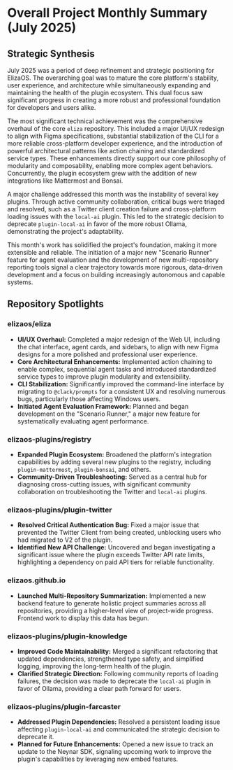 # Overall Project Monthly Summary (July 2025)

## Strategic Synthesis
July 2025 was a period of deep refinement and strategic positioning for ElizaOS. The overarching goal was to mature the core platform's stability, user experience, and architecture while simultaneously expanding and maintaining the health of the plugin ecosystem. This dual focus saw significant progress in creating a more robust and professional foundation for developers and users alike.

The most significant technical achievement was the comprehensive overhaul of the core `eliza` repository. This included a major UI/UX redesign to align with Figma specifications, substantial stabilization of the CLI for a more reliable cross-platform developer experience, and the introduction of powerful architectural patterns like action chaining and standardized service types. These enhancements directly support our core philosophy of modularity and composability, enabling more complex agent behaviors. Concurrently, the plugin ecosystem grew with the addition of new integrations like Mattermost and Bonsai.

A major challenge addressed this month was the instability of several key plugins. Through active community collaboration, critical bugs were triaged and resolved, such as a Twitter client creation failure and cross-platform loading issues with the `local-ai` plugin. This led to the strategic decision to deprecate `plugin-local-ai` in favor of the more robust Ollama, demonstrating the project's adaptability.

This month's work has solidified the project's foundation, making it more extensible and reliable. The initiation of a major new "Scenario Runner" feature for agent evaluation and the development of new multi-repository reporting tools signal a clear trajectory towards more rigorous, data-driven development and a focus on building increasingly autonomous and capable systems.

## Repository Spotlights

### elizaos/eliza
-   **UI/UX Overhaul:** Completed a major redesign of the Web UI, including the chat interface, agent cards, and sidebars, to align with new Figma designs for a more polished and professional user experience.
-   **Core Architectural Enhancements:** Implemented action chaining to enable complex, sequential agent tasks and introduced standardized service types to improve plugin modularity and extensibility.
-   **CLI Stabilization:** Significantly improved the command-line interface by migrating to `@clack/prompts` for a consistent UX and resolving numerous bugs, particularly those affecting Windows users.
-   **Initiated Agent Evaluation Framework:** Planned and began development on the "Scenario Runner," a major new feature for systematically evaluating agent performance.

### elizaos-plugins/registry
-   **Expanded Plugin Ecosystem:** Broadened the platform's integration capabilities by adding several new plugins to the registry, including `plugin-mattermost`, `plugin-bonsai`, and others.
-   **Community-Driven Troubleshooting:** Served as a central hub for diagnosing cross-cutting issues, with significant community collaboration on troubleshooting the Twitter and `local-ai` plugins.

### elizaos-plugins/plugin-twitter
-   **Resolved Critical Authentication Bug:** Fixed a major issue that prevented the Twitter Client from being created, unblocking users who had migrated to V2 of the plugin.
-   **Identified New API Challenge:** Uncovered and began investigating a significant issue where the plugin exceeds Twitter API rate limits, highlighting a dependency on paid API tiers for reliable functionality.

### elizaos.github.io
-   **Launched Multi-Repository Summarization:** Implemented a new backend feature to generate holistic project summaries across all repositories, providing a higher-level view of project-wide progress. Frontend work to display this data has begun.

### elizaos-plugins/plugin-knowledge
-   **Improved Code Maintainability:** Merged a significant refactoring that updated dependencies, strengthened type safety, and simplified logging, improving the long-term health of the plugin.
-   **Clarified Strategic Direction:** Following community reports of loading failures, the decision was made to deprecate the `local-ai` plugin in favor of Ollama, providing a clear path forward for users.

### elizaos-plugins/plugin-farcaster
-   **Addressed Plugin Dependencies:** Resolved a persistent loading issue affecting `plugin-local-ai` and communicated the strategic decision to deprecate it.
-   **Planned for Future Enhancements:** Opened a new issue to track an update to the Neynar SDK, signaling upcoming work to improve the plugin's capabilities by leveraging new embed features.